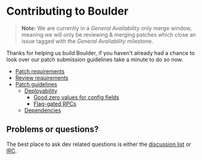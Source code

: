 # Contributing to Boulder

> **Note:** We are currently in a *General Availability* only merge window, meaning
> we will only be reviewing & merging patches which close an issue tagged with the *General
> Availability* milestone.

Thanks for helping us build Boulder, if you haven't already had a chance to look
over our patch submission guidelines take a minute to do so now.

* [Patch requirements](https://github.com/letsencrypt/boulder/wiki/Boulder-Development#patch-requirements)
* [Review requirements](https://github.com/letsencrypt/boulder/wiki/Boulder-Development#review-requirements)
* [Patch guidelines](https://github.com/letsencrypt/boulder/wiki/Boulder-Development#patch-guidelines)
  * [Deployability](https://github.com/letsencrypt/boulder/wiki/Boulder-Development#deployability)
    * [Good zero values for config fields](https://github.com/letsencrypt/boulder/wiki/Boulder-Development#good-zero-values-for-config-fields)
    * [Flag-gated RPCs](https://github.com/letsencrypt/boulder/wiki/Boulder-Development#flag-gated-rpcs)
  * [Dependencies](https://github.com/letsencrypt/boulder/wiki/Boulder-Development#dependencies)

## Problems or questions?

The best place to ask dev related questions is either the [discussion list](https://groups.google.com/a/letsencrypt.org/forum/#!forum/ca-dev) or [IRC](https://webchat.freenode.net/?channels=#letsencrypt).
